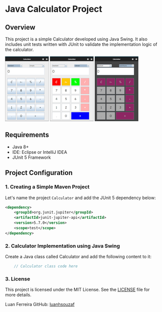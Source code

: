 # Java Calculator Project

## Overview

This project is a simple Calculator developed using Java Swing. It also includes unit tests written with JUnit to validate the implementation logic of the calculator.

![Calculator](./assets/img.png)
![Calculator](./assets/img_1.png)
![Calculator](./assets/img_2.png)

## Requirements

- Java 8+
- IDE: Eclipse or IntelliJ IDEA
- JUnit 5 Framework

## Project Configuration

### 1. Creating a Simple Maven Project

Let's name the project `Calculator` and add the JUnit 5 dependency below:

```xml
<dependency>
    <groupId>org.junit.jupiter</groupId>
    <artifactId>junit-jupiter-api</artifactId>
    <version>5.7.0</version>
    <scope>test</scope>
</dependency>
```
### 2. Calculator Implementation using Java Swing

Create a Java class called Calculator and add the following content to it:

```java
    // Calculator class code here
```

### 3. License

This project is licensed under the MIT License. See the [LICENSE](LICENSE) file for more details.

Luan Ferreira GitHub: [luanhsouzaf](https://github.com/luanferreiradev)
